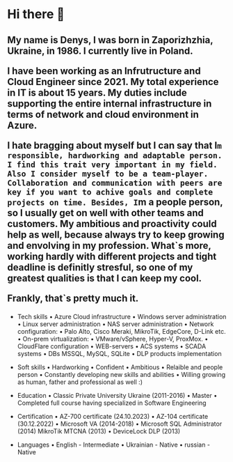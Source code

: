 <html>
  <body>
<h1>Hi there 👋</h1> 

<h2>My name is Denys, I was born in Zaporizhzhia, Ukraine, in 1986. I currently live in Poland. 

I have been working as an Infrutructure and Cloud Engineer since 2021. My total experience in IT is about 15 years. 
My duties include supporting the entire internal infrastructure in terms of network and cloud environment in Azure.

I hate bragging about myself but I can say that I`m responsible, hardworking and adaptable person. I find this trait very important in my field.
Also I consider myself to be a team-player. Collaboration and communication with peers are key if you want to achive goals and complete projects on time.
Besides, I`m a people person, so I usually get on well with other teams and customers. My ambitious and proactivity could help as well, because always try to keep growing and envolving in my profession. What`s more, working hardly with different projects and tight deadline is definitly stresful, so one of my greatest qualities is that I can keep my cool.

Frankly, that`s pretty much it.</h2>


- Tech skills
•	Azure Cloud infrastructure
•	Windows server administration
•	Linux server administration
•	NAS server administration
•	Network configuration:
•	Palo Alto, Cisco Meraki, MikroTik, EdgeCore, D-Link etc.
•	On-prem virtualization:
•	VMware/vSphere, Hyper-V, ProxMox.
•	CloudFlare configuration
•	WEB-servers 
•	ACS systems
•	SCADA systems
•	DBs MSSQL, MySQL, SQLite
•	DLP products implementation

- Soft skills
•	Hardworking
•	Confident
•	Ambitious
•	Relaible and people person
•	Constantly developing new skills and abilities
•	Willing growing as human, father and professional as well :)

- Education 
•	Classic Private University Ukraine (2011-2016)
•	Master
•	Completed full course having specialized in Software Engineering 

- Certification
•	AZ-700 certificate (24.10.2023)
•	AZ-104 certificate (30.12.2022)
•	Microsoft VA (2014-2018)
•	Microsoft SQL Administrator (2014) MikroTik MTCNA (2013)
•	DeviceLock DLP (2013)

- Languages
•	English - Intermediate
•	Ukrainian - Native 
•	russian - Native
</body>
</html>
